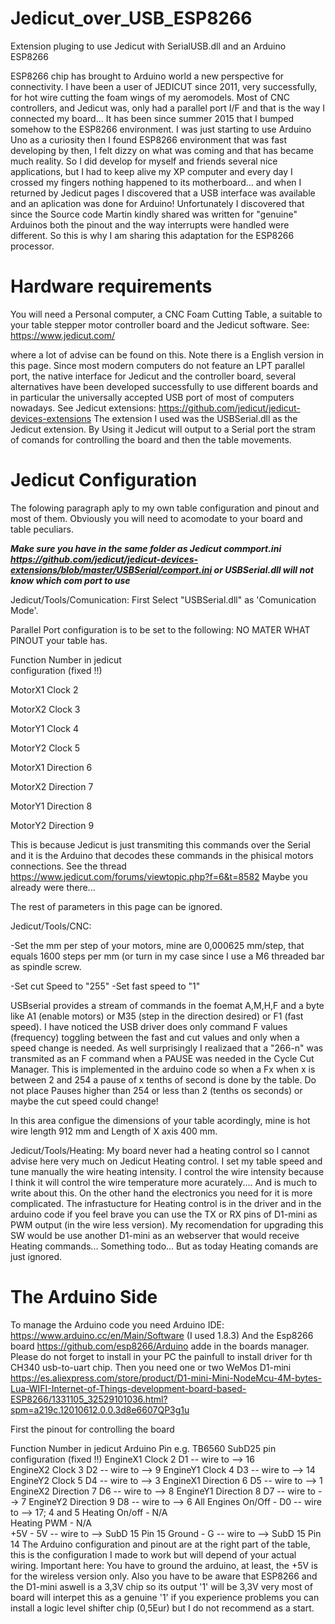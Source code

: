# Jedicut_over_USB_ESP8266
Extension pluging to use Jedicut with SerialUSB.dll and an Arduino ESP8266

ESP8266 chip has brought to Arduino world a new perspective for connectivity.
I have been a user of JEDICUT since 2011, very successfully, for hot wire cutting the foam wings of my aeromodels. Most of CNC controllers, and Jedicut was, only had a parallel port I/F and that is the way I connected my board... It has been since summer 2015 that I bumped somehow to the ESP8266 environment.
I was just starting to use Arduino Uno as a curiosity then I found ESP8266 environment that was fast developing by then, I felt dizzy on what was coming and that has became much reality.
So I did develop for myself and friends several nice applications, but I had to keep alive my XP computer and every day I crossed my fingers nothing happened to its motherboard... and when I returned by Jedicut pages I discovered that a USB interface was available and an aplication was done for Arduino!
Unfortunately I discovered that since the Source code Martin kindly shared was written for "genuine" Arduinos both the pinout and the way interrupts were handled were different.
So this is why I am sharing this adaptation for the ESP8266 processor.

# Hardware requirements

You will need a Personal computer, a CNC Foam Cutting Table, a suitable to your table stepper motor controller board and the Jedicut software.
See:
https://www.jedicut.com/

where a lot of advise can be found on this. Note there is a English version in this page.
Since most modern computers do not feature an LPT parallel port, the native interface for Jedicut and the controller board, several alternatives have been developed successfully to use different boards and in particular the universally accepted USB port of most of computers nowadays.
See Jedicut extensions:
https://github.com/jedicut/jedicut-devices-extensions
The extension I used was the USBSerial.dll as the Jedicut extension. By Using it Jedicut will output to a Serial port the stram of comands for controlling the board and then the table movements.

# Jedicut Configuration
The folowing paragraph aply to my own table configuration and pinout and most of them. Obviously you will need to acomodate to your board and table peculiars.

***Make sure you have in the same folder as Jedicut commport.ini
https://github.com/jedicut/jedicut-devices-extensions/blob/master/USBSerial/comport.ini
or USBSerial.dll will not know which com port to use***

Jedicut/Tools/Comunication:
First Select "USBSerial.dll" as 'Comunication Mode'.

Parallel Port configuration is to be set to the following: NO MATER WHAT PINOUT your table has.

Function        Number in jedicut        
                configuration
                (fixed !!)
                           
MotorX1 Clock     2   

MotorX2 Clock     3      

MotorY1 Clock     4 

MotorY2 Clock     5  

MotorX1 Direction 6  

MotorX2 Direction 7    

MotorY1 Direction 8 

MotorY2 Direction 9 

This is because Jedicut is just transmiting this commands over the Serial and it is the Arduino that decodes these commands in the  phisical motors connections. See the thread https://www.jedicut.com/forums/viewtopic.php?f=6&t=8582
Maybe you already were there...

The rest of parameters in this page can be ignored.

Jedicut/Tools/CNC:

-Set the mm per step of your motors, mine are 0,000625 mm/step, that equals 1600 steps per mm (or turn in my case since I use a M6 threaded bar as spindle screw.

-Set cut Speed to "255"
-Set fast speed to "1"

USBserial provides a stream of commands in the foemat A,M,H,F and a byte like A1 (enable motors) or M35 (step in the direction desired) or F1 (fast speed).
I have noticed the USB driver does only command F values (frequency) toggling between the fast and cut values and only when a speed change is needed. As well surprisingly I realizaed that a "266-n" was transmited as an F command when a PAUSE was needed in the Cycle Cut Manager.
This is implemented in the arduino code so when a Fx when x is between 2 and 254 a pause of x tenths of second is done by the table. Do not place Pauses higher than 254 or less than 2 (tenths os seconds) or maybe the cut speed could change!

In this area configue the dimensions of your table acordingly, mine is hot wire length 912 mm and Length of X axis 400 mm.


Jedicut/Tools/Heating:
My board never had a heating control so I cannot advise here very much on Jedicut Heating control. I set my table speed and tune manually the wire heating intensity. I control the wire intensity because I think it will control the wire temperature more acurately.... And is much to write about this. On the other hand the electronics you need for it is more complicated.
The infrastucture for Heating control is in the driver and in the arduino code if you feel brave you can use the TX or RX pins of D1-mini as PWM output (in the wire less version). My recomendation for upgrading this SW would be use another D1-mini as an webserver that would receive Heating commands... Something todo... But as today Heating comands are just ignored.

# The Arduino Side

To manage the Arduino code you need Arduino IDE: https://www.arduino.cc/en/Main/Software (I used 1.8.3)
And the Esp8266 board https://github.com/esp8266/Arduino adde in the boards manager.
Please do not forget to install in your PC the painfull to install driver for th CH340 usb-to-uart chip.
Then you need one or two WeMos D1-mini https://es.aliexpress.com/store/product/D1-mini-Mini-NodeMcu-4M-bytes-Lua-WIFI-Internet-of-Things-development-board-based-ESP8266/1331105_32529101036.html?spm=a219c.12010612.0.0.3d8e6607QP3g1u

First the pinout for controlling the board

Function               Number in jedicut              Arduino Pin            e.g. TB6560 SubD25 pin
                           configuration
                           (fixed !!)
EngineX1 Clock               2                                 D1      -- wire to -->       16   
EngineX2 Clock               3                                 D2      -- wire to -->        9
EngineY1 Clock               4                                 D3      -- wire to -->        14
EngineY2 Clock               5                                 D4      -- wire to -->        3
EngineX1 Direction           6                                 D5      -- wire to -->        1
EngineX2 Direction           7                                 D6      -- wire to -->        8
EngineY1 Direction           8                                 D7      -- wire to -->        7
EngineY2 Direction           9                                 D8      -- wire to -->        6
All Engines On/Off           -                                 D0      -- wire to -->       17; 4 and 5
Heating On/off               -                                 N/A     
Heating PWM                  -                                 N/A    
+5V                          -                                 5V       -- wire to -->  SubD 15 Pin 15
Ground                       -                                  G       -- wire to -->  SubD 15 Pin 14
The Arduino configuration and pinout are at the right part of the table, this is the configuration I made to work but will depend of your actual wiring.
Important here:
You have to ground the arduino, at least, the +5V is for the wireless version only.
Also you have to be aware that ESP8266 and the D1-mini aswell is a 3,3V chip so its output '1' will be 3,3V very most of board will interpet this as a genuine '1' if you experience problems you can install a logic level shifter chip (0,5Eur) but I do not recommend as a start.

